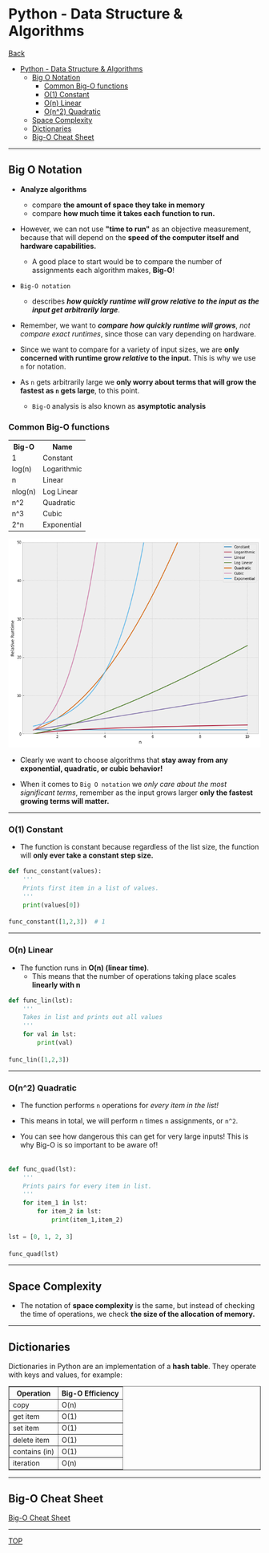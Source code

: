 # Python - Data Structure & Algorithms

[Back](../index.md)

- [Python - Data Structure \& Algorithms](#python---data-structure--algorithms)
  - [Big O Notation](#big-o-notation)
    - [Common Big-O functions](#common-big-o-functions)
    - [O(1) Constant](#o1-constant)
    - [O(n) Linear](#on-linear)
    - [O(n^2) Quadratic](#on2-quadratic)
  - [Space Complexity](#space-complexity)
  - [Dictionaries](#dictionaries)
  - [Big-O Cheat Sheet](#big-o-cheat-sheet)

---

## Big O Notation

- **Analyze algorithms**

  - compare **the amount of space they take in memory**
  - compare **how much time it takes each function to run.**

- However, we can not use **"time to run"** as an objective measurement, because that will depend on the **speed of the computer itself and hardware capabilities.**

  - A good place to start would be to compare the number of assignments each algorithm makes, **Big-O**!

- `Big-O notation`

  - describes **_how quickly runtime will grow relative to the input as the input get arbitrarily large_**.

- Remember, we want to **_compare how quickly runtime will grows_**, _not compare exact runtimes_, since those can vary depending on hardware.

- Since we want to compare for a variety of input sizes, we are **only concerned with runtime grow _relative_ to the input.** This is why we use `n` for notation.

- As `n` gets arbitrarily large we **only worry about terms that will grow the fastest as `n` gets large**, to this point.
  - `Big-O` analysis is also known as **asymptotic analysis**

### Common Big-O functions

<table>
<tr>
    <th><strong>Big-O</strong></th>
    <th><strong>Name</strong></th>
</tr>
<tr>
    <td>1</td>
    <td>Constant</td>
</tr>
<tr>
    <td>log(n)</td>
    <td>Logarithmic</td>
</tr>
    <tr><td>n</td>
    <td>Linear</td>
</tr>
    <tr><td>nlog(n)</td>
    <td>Log Linear</td>
</tr>
    <tr><td>n^2</td>
    <td>Quadratic</td>
</tr>
    <tr><td>n^3</td>
    <td>Cubic</td>
</tr>
    <tr><td>2^n</td>
    <td>Exponential</td>
</tr>
</table>

![diagram](./pic/diagram.png)

- Clearly we want to choose algorithms that **stay away from any exponential, quadratic, or cubic behavior!**

- When it comes to `Big O notation` we _only care about the most significant terms_, remember as the input grows larger **only the fastest growing terms will matter.**

---

### O(1) Constant

- The function is constant because regardless of the list size, the function will **only ever take a constant step size.**

```py
def func_constant(values):
    '''
    Prints first item in a list of values.
    '''
    print(values[0])

func_constant([1,2,3])  # 1
```

---

### O(n) Linear

- The function runs in **O(n) (linear time)**.
  - This means that the number of operations taking place scales **linearly with n**

```py
def func_lin(lst):
    '''
    Takes in list and prints out all values
    '''
    for val in lst:
        print(val)

func_lin([1,2,3])

```

---

### O(n^2) Quadratic

- The function performs `n` operations for _every item in the list!_

- This means in total, we will perform `n` times `n` assignments, or `n^2`.
- You can see how dangerous this can get for very large inputs! This is why Big-O is so important to be aware of!

```py

def func_quad(lst):
    '''
    Prints pairs for every item in list.
    '''
    for item_1 in lst:
        for item_2 in lst:
            print(item_1,item_2)

lst = [0, 1, 2, 3]

func_quad(lst)
```

---

## Space Complexity

- The notation of **space complexity** is the same, but instead of checking the time of operations, we check **the size of the allocation of memory.**

---

## Dictionaries

Dictionaries in Python are an implementation of a **hash table**. They operate with keys and values, for example:

<table border="1">
<thead valign="bottom">
<tr class="row-odd"><th class="head">Operation</th>
<th class="head">Big-O Efficiency</th>
</tr>
</thead>
<tbody valign="top">
<tr class="row-even"><td>copy</td>
<td>O(n)</td>
</tr>
<tr class="row-odd"><td>get item</td>
<td>O(1)</td>
</tr>
<tr class="row-even"><td>set item</td>
<td>O(1)</td>
</tr>
<tr class="row-odd"><td>delete item</td>
<td>O(1)</td>
</tr>
<tr class="row-even"><td>contains (in)</td>
<td>O(1)</td>
</tr>
<tr class="row-odd"><td>iteration</td>
<td>O(n)</td>
</tr>
</tbody>
</table>

---

## Big-O Cheat Sheet

[Big-O Cheat Sheet](https://www.bigocheatsheet.com/)

---

[TOP](#python---data-structure--algorithms)
